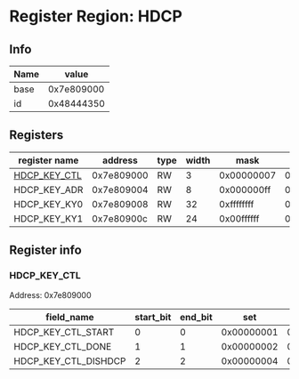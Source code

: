 # Register Region: HDCP


## Info
| Name | value |
| --- | --- |
| base | 0x7e809000 |
| id | 0x48444350 |

## Registers

| register name | address | type | width | mask | reset |
| --- | --- | --- | --- | --- | --- |
| [HDCP_KEY_CTL](#hdcp_key_ctl) | 0x7e809000 | RW | 3 | 0x00000007 | 0000000000 |
| HDCP_KEY_ADR | 0x7e809004 | RW | 8 | 0x000000ff | 0000000000 |
| HDCP_KEY_KY0 | 0x7e809008 | RW | 32 | 0xffffffff | 0000000000 |
| HDCP_KEY_KY1 | 0x7e80900c | RW | 24 | 0x00ffffff | 0000000000 |

## Register info


### HDCP_KEY_CTL
 Address: 0x7e809000

| field_name | start_bit | end_bit | set | clear | reset |
| --- | --- | --- | --- | --- | --- |
| HDCP_KEY_CTL_START | 0 | 0 | 0x00000001 | 0xfffffffe | 0x0 |
| HDCP_KEY_CTL_DONE | 1 | 1 | 0x00000002 | 0xfffffffd | 0x0 |
| HDCP_KEY_CTL_DISHDCP | 2 | 2 | 0x00000004 | 0xfffffffb | 0x0 |
